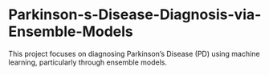 # Parkinson-s-Disease-Diagnosis-via-Ensemble-Models
This project focuses on diagnosing Parkinson’s Disease (PD) using machine learning, particularly through ensemble models.

